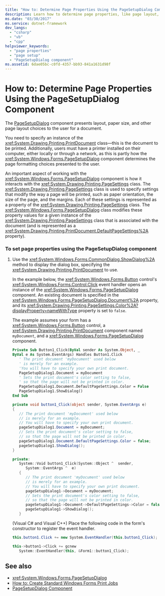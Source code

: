 ```yaml
---
title: "How to: Determine Page Properties Using the PageSetupDialog Component"
description: Learn how to determine page properties, like page layout, paper size and other layout choices by using the PageSetupDialog component
ms.date: "03/30/2017"
ms.service: dotnet-framework
dev_langs:
  - "csharp"
  - "vb"
  - "cpp"
helpviewer_keywords:
  - "page properties"
  - "page setup"
  - "PageSetupDialog component"
ms.assetid: 6dae05bc-c0fd-4357-bb93-841a1631d98f
---
```

# How to: Determine Page Properties Using the PageSetupDialog Component

The [PageSetupDialog](pagesetupdialog-component-windows-forms.md) component presents layout, paper size, and other page layout choices to the user for a document.

You need to specify an instance of the <xref:System.Drawing.Printing.PrintDocument> class—this is the document to be printed. Additionally, users must have a printer installed on their computer, either locally or through a network, as this is partly how the <xref:System.Windows.Forms.PageSetupDialog> component determines the page formatting choices presented to the user.

An important aspect of working with the <xref:System.Windows.Forms.PageSetupDialog> component is how it interacts with the <xref:System.Drawing.Printing.PageSettings> class. The <xref:System.Drawing.Printing.PageSettings> class is used to specify settings that modify the way a page will be printed, such as paper orientation, the size of the page, and the margins. Each of these settings is represented as a property of the <xref:System.Drawing.Printing.PageSettings> class. The <xref:System.Windows.Forms.PageSetupDialog> class modifies these property values for a given instance of the <xref:System.Drawing.Printing.PageSettings> class that is associated with the document (and is represented as a <xref:System.Drawing.Printing.PrintDocument.DefaultPageSettings%2A> property).

### To set page properties using the PageSetupDialog component

1. Use the <xref:System.Windows.Forms.CommonDialog.ShowDialog%2A> method to display the dialog box, specifying the <xref:System.Drawing.Printing.PrintDocument> to use.

     In the example below, the <xref:System.Windows.Forms.Button> control's <xref:System.Windows.Forms.Control.Click> event handler opens an instance of the <xref:System.Windows.Forms.PageSetupDialog> component. An existing document is specified in the <xref:System.Windows.Forms.PageSetupDialog.Document%2A> property, and its <xref:System.Drawing.Printing.PageSettings.Color%2A?displayProperty=nameWithType> property is set to `false`.

     The example assumes your form has a <xref:System.Windows.Forms.Button> control, a <xref:System.Drawing.Printing.PrintDocument> component named `myDocument`, and a <xref:System.Windows.Forms.PageSetupDialog> component.

    ```vb
    Private Sub Button1_Click(ByVal sender As System.Object, _
    ByVal e As System.EventArgs) Handles Button1.Click
       ' The print document 'myDocument' used below
       ' is merely for an example.
       'You will have to specify your own print document.
       PageSetupDialog1.Document = myDocument
       ' Sets the print document's color setting to false,
       ' so that the page will not be printed in color.
       PageSetupDialog1.Document.DefaultPageSettings.Color = False
       PageSetupDialog1.ShowDialog()
    End Sub
    ```

    ```csharp
    private void button1_Click(object sender, System.EventArgs e)
    {
       // The print document 'myDocument' used below
       // is merely for an example.
       // You will have to specify your own print document.
       pageSetupDialog1.Document = myDocument;
       // Sets the print document's color setting to false,
       // so that the page will not be printed in color.
       pageSetupDialog1.Document.DefaultPageSettings.Color = false;
       pageSetupDialog1.ShowDialog();
    }
    ```

    ```cpp
    private:
       System::Void button1_Click(System::Object ^  sender,
          System::EventArgs ^  e)
       {
          // The print document 'myDocument' used below
          // is merely for an example.
          // You will have to specify your own print document.
          pageSetupDialog1->Document = myDocument;
          // Sets the print document's color setting to false,
          // so that the page will not be printed in color.
          pageSetupDialog1->Document->DefaultPageSettings->Color = false;
          pageSetupDialog1->ShowDialog();
       }
    ```

     (Visual C# and Visual C++) Place the following code in the form's constructor to register the event handler.

    ```csharp
    this.button1.Click += new System.EventHandler(this.button1_Click);
    ```

    ```cpp
    this->button1->Click += gcnew
       System::EventHandler(this, &Form1::button1_Click);
    ```

## See also

- <xref:System.Windows.Forms.PageSetupDialog>
- [How to: Create Standard Windows Forms Print Jobs](../printing/overview.md)
- [PageSetupDialog Component](pagesetupdialog-component-windows-forms.md)
